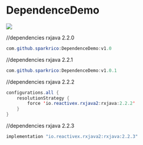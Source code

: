 # DependenceDemo

![](https://jitpack.io/v/sparkrico/DependenceDemo.svg)

//dependencies rxjava 2.2.0
```java
com.github.sparkrico:DependenceDemo:v1.0 
```

//dependencies rxjava 2.2.1
```java
com.github.sparkrico:DependenceDemo:v1.0.1 
```

//dependencies rxjava 2.2.2
```java
configurations.all {
    resolutionStrategy {
        force 'io.reactivex.rxjava2:rxjava:2.2.2'
    }
}
```

//dependencies rxjava 2.2.3
```java
implementation "io.reactivex.rxjava2:rxjava:2.2.3"
```
